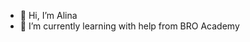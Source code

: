 - 👋 Hi, I’m Alina
- 🌱 I’m currently learning with help from BRO Academy

<!---
Alinchik1/Alinchik1 is a ✨ special ✨ repository because its `README.md` (this file) appears on your GitHub profile.
You can click the Preview link to take a look at your changes.
--->
